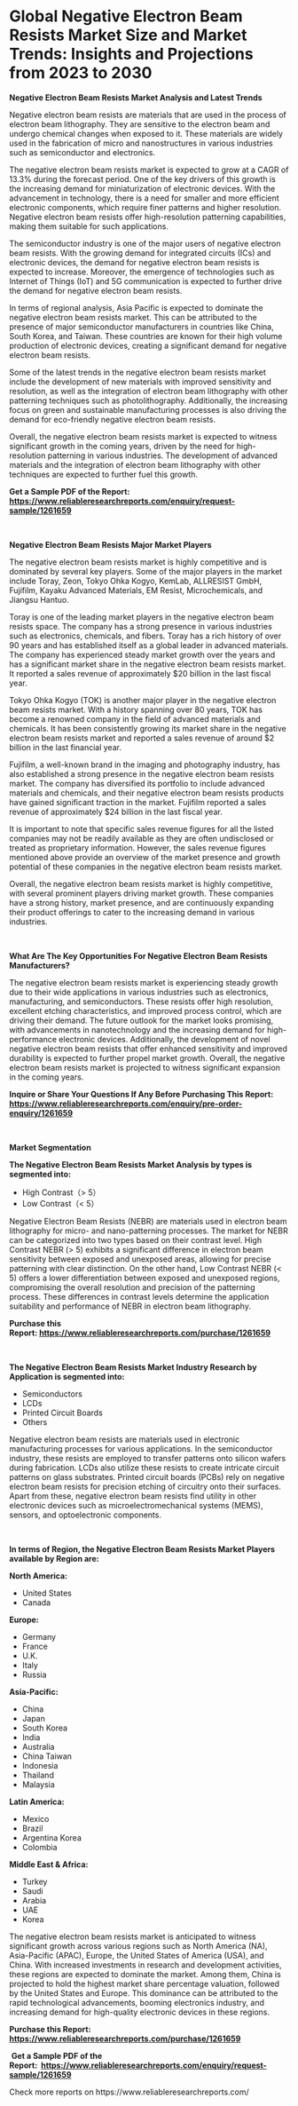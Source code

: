 <p><h1>Global Negative Electron Beam Resists Market Size and Market Trends: Insights and Projections from 2023 to 2030</h1></p><p><strong>Negative Electron Beam Resists Market Analysis and Latest Trends</strong></p>
<p><p>Negative electron beam resists are materials that are used in the process of electron beam lithography. They are sensitive to the electron beam and undergo chemical changes when exposed to it. These materials are widely used in the fabrication of micro and nanostructures in various industries such as semiconductor and electronics.</p><p>The negative electron beam resists market is expected to grow at a CAGR of 13.3% during the forecast period. One of the key drivers of this growth is the increasing demand for miniaturization of electronic devices. With the advancement in technology, there is a need for smaller and more efficient electronic components, which require finer patterns and higher resolution. Negative electron beam resists offer high-resolution patterning capabilities, making them suitable for such applications.</p><p>The semiconductor industry is one of the major users of negative electron beam resists. With the growing demand for integrated circuits (ICs) and electronic devices, the demand for negative electron beam resists is expected to increase. Moreover, the emergence of technologies such as Internet of Things (IoT) and 5G communication is expected to further drive the demand for negative electron beam resists.</p><p>In terms of regional analysis, Asia Pacific is expected to dominate the negative electron beam resists market. This can be attributed to the presence of major semiconductor manufacturers in countries like China, South Korea, and Taiwan. These countries are known for their high volume production of electronic devices, creating a significant demand for negative electron beam resists.</p><p>Some of the latest trends in the negative electron beam resists market include the development of new materials with improved sensitivity and resolution, as well as the integration of electron beam lithography with other patterning techniques such as photolithography. Additionally, the increasing focus on green and sustainable manufacturing processes is also driving the demand for eco-friendly negative electron beam resists.</p><p>Overall, the negative electron beam resists market is expected to witness significant growth in the coming years, driven by the need for high-resolution patterning in various industries. The development of advanced materials and the integration of electron beam lithography with other techniques are expected to further fuel this growth.</p></p>
<p><strong>Get a Sample PDF of the Report:&nbsp; <a href="https://www.reliableresearchreports.com/enquiry/request-sample/1261659">https://www.reliableresearchreports.com/enquiry/request-sample/1261659</a></strong></p>
<p>&nbsp;</p>
<p><strong>Negative Electron Beam Resists Major Market Players</strong></p>
<p><p>The negative electron beam resists market is highly competitive and is dominated by several key players. Some of the major players in the market include Toray, Zeon, Tokyo Ohka Kogyo, KemLab, ALLRESIST GmbH, Fujifilm, Kayaku Advanced Materials, EM Resist, Microchemicals, and Jiangsu Hantuo. </p><p>Toray is one of the leading market players in the negative electron beam resists space. The company has a strong presence in various industries such as electronics, chemicals, and fibers. Toray has a rich history of over 90 years and has established itself as a global leader in advanced materials. The company has experienced steady market growth over the years and has a significant market share in the negative electron beam resists market. It reported a sales revenue of approximately $20 billion in the last fiscal year.</p><p>Tokyo Ohka Kogyo (TOK) is another major player in the negative electron beam resists market. With a history spanning over 80 years, TOK has become a renowned company in the field of advanced materials and chemicals. It has been consistently growing its market share in the negative electron beam resists market and reported a sales revenue of around $2 billion in the last financial year.</p><p>Fujifilm, a well-known brand in the imaging and photography industry, has also established a strong presence in the negative electron beam resists market. The company has diversified its portfolio to include advanced materials and chemicals, and their negative electron beam resists products have gained significant traction in the market. Fujifilm reported a sales revenue of approximately $24 billion in the last fiscal year.</p><p>It is important to note that specific sales revenue figures for all the listed companies may not be readily available as they are often undisclosed or treated as proprietary information. However, the sales revenue figures mentioned above provide an overview of the market presence and growth potential of these companies in the negative electron beam resists market.</p><p>Overall, the negative electron beam resists market is highly competitive, with several prominent players driving market growth. These companies have a strong history, market presence, and are continuously expanding their product offerings to cater to the increasing demand in various industries.</p></p>
<p>&nbsp;</p>
<p><strong>What Are The Key Opportunities For Negative Electron Beam Resists Manufacturers?</strong></p>
<p><p>The negative electron beam resists market is experiencing steady growth due to their wide applications in various industries such as electronics, manufacturing, and semiconductors. These resists offer high resolution, excellent etching characteristics, and improved process control, which are driving their demand. The future outlook for the market looks promising, with advancements in nanotechnology and the increasing demand for high-performance electronic devices. Additionally, the development of novel negative electron beam resists that offer enhanced sensitivity and improved durability is expected to further propel market growth. Overall, the negative electron beam resists market is projected to witness significant expansion in the coming years.</p></p>
<p><strong>Inquire or Share Your Questions If Any Before Purchasing This Report: <a href="https://www.reliableresearchreports.com/enquiry/pre-order-enquiry/1261659">https://www.reliableresearchreports.com/enquiry/pre-order-enquiry/1261659</a></strong></p>
<p>&nbsp;</p>
<p><strong>Market Segmentation</strong></p>
<p><strong>The Negative Electron Beam Resists Market Analysis by types is segmented into:</strong></p>
<p><ul><li>High Contrast（> 5）</li><li>Low Contrast（< 5）</li></ul></p>
<p><p>Negative Electron Beam Resists (NEBR) are materials used in electron beam lithography for micro- and nano-patterning processes. The market for NEBR can be categorized into two types based on their contrast level. High Contrast NEBR (> 5) exhibits a significant difference in electron beam sensitivity between exposed and unexposed areas, allowing for precise patterning with clear distinction. On the other hand, Low Contrast NEBR (< 5) offers a lower differentiation between exposed and unexposed regions, compromising the overall resolution and precision of the patterning process. These differences in contrast levels determine the application suitability and performance of NEBR in electron beam lithography.</p></p>
<p><strong>Purchase this Report:&nbsp;<a href="https://www.reliableresearchreports.com/purchase/1261659">https://www.reliableresearchreports.com/purchase/1261659</a></strong></p>
<p>&nbsp;</p>
<p><strong>The Negative Electron Beam Resists Market Industry Research by Application is segmented into:</strong></p>
<p><ul><li>Semiconductors</li><li>LCDs</li><li>Printed Circuit Boards</li><li>Others</li></ul></p>
<p><p>Negative electron beam resists are materials used in electronic manufacturing processes for various applications. In the semiconductor industry, these resists are employed to transfer patterns onto silicon wafers during fabrication. LCDs also utilize these resists to create intricate circuit patterns on glass substrates. Printed circuit boards (PCBs) rely on negative electron beam resists for precision etching of circuitry onto their surfaces. Apart from these, negative electron beam resists find utility in other electronic devices such as microelectromechanical systems (MEMS), sensors, and optoelectronic components.</p></p>
<p>&nbsp;</p>
<p><strong>In terms of Region, the Negative Electron Beam Resists Market Players available by Region are:</strong></p>
<p>
    <p> <strong> North America: </strong>
        <ul>
            <li>United States</li>
            <li>Canada</li>
        </ul>
        </p> 
    <p> <strong> Europe: </strong>
        <ul>
            <li>Germany</li>
            <li>France</li>
            <li>U.K.</li>
            <li>Italy</li>
            <li>Russia</li>
        </ul>
        </p> 
    <p> <strong> Asia-Pacific: </strong>
        <ul>
            <li>China</li>
            <li>Japan</li>
            <li>South Korea</li>
            <li>India</li>
            <li>Australia</li>
            <li>China Taiwan</li>
            <li>Indonesia</li>
            <li>Thailand</li>
            <li>Malaysia</li>
        </ul>
        </p> 
    <p> <strong> Latin America: </strong>
        <ul>
            <li>Mexico</li>
            <li>Brazil</li>
            <li>Argentina Korea</li>
            <li>Colombia</li>
        </ul>
        </p> 
    <p> <strong> Middle East & Africa: </strong>
        <ul>
            <li>Turkey</li>
            <li>Saudi</li>
            <li>Arabia</li>
            <li>UAE</li>
            <li>Korea</li>
        </ul>
    </p>
    </p>
<p><p>The negative electron beam resists market is anticipated to witness significant growth across various regions such as North America (NA), Asia-Pacific (APAC), Europe, the United States of America (USA), and China. With increased investments in research and development activities, these regions are expected to dominate the market. Among them, China is projected to hold the highest market share percentage valuation, followed by the United States and Europe. This dominance can be attributed to the rapid technological advancements, booming electronics industry, and increasing demand for high-quality electronic devices in these regions.</p></p>
<p><strong>Purchase this Report: <a href="https://www.reliableresearchreports.com/purchase/1261659">https://www.reliableresearchreports.com/purchase/1261659</a></strong></p>
<p>&nbsp;<strong>Get a Sample PDF of the Report:&nbsp;&nbsp;<a href="https://www.reliableresearchreports.com/enquiry/request-sample/1261659">https://www.reliableresearchreports.com/enquiry/request-sample/1261659</a></strong></p>
<p><strong></strong></p>
<p>Check more reports on https://www.reliableresearchreports.com/</p>